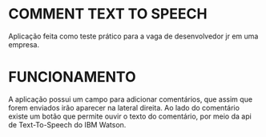 # COMMENT TEXT TO SPEECH

Aplicação feita como teste prático para a vaga de desenvolvedor jr em uma empresa.

# FUNCIONAMENTO

A aplicação possui um campo para adicionar comentários, que assim que forem enviados irão aparecer na lateral direita. Ao lado do comentário existe um botão que permite ouvir o texto do comentário, por meio da api de Text-To-Speech do IBM Watson.
